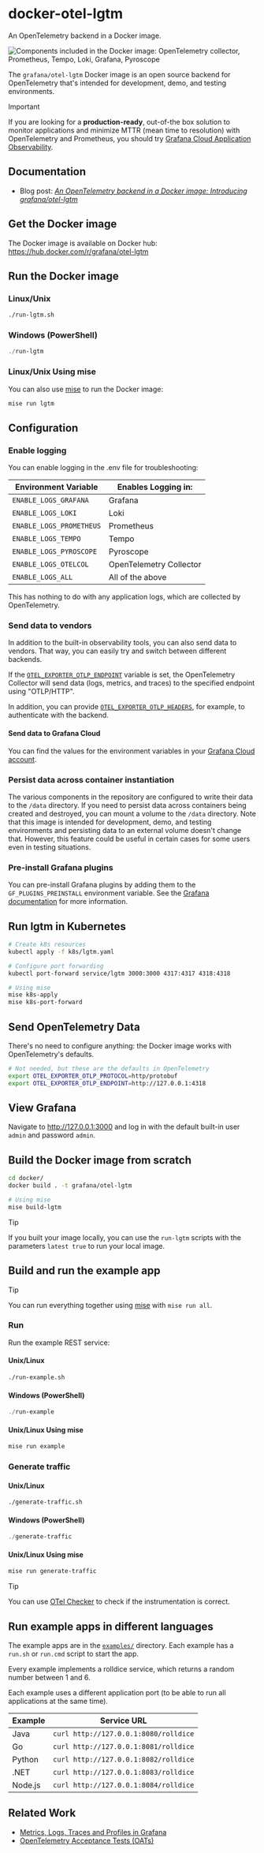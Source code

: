 # docker-otel-lgtm

An OpenTelemetry backend in a Docker image.

<!-- markdownlint-disable-next-line MD013 -->
![Components included in the Docker image: OpenTelemetry collector, Prometheus, Tempo, Loki, Grafana, Pyroscope](img/overview.png) <!-- editorconfig-checker-disable-line -->

The `grafana/otel-lgtm` Docker image is an open source backend for OpenTelemetry
that's intended for development, demo, and testing environments.

> [!IMPORTANT]
> If you are looking for a **production-ready**, out-of-the box solution to monitor applications
> and minimize MTTR (mean time to resolution) with OpenTelemetry and Prometheus,
> you should try [Grafana Cloud Application Observability][app-o11y].

## Documentation

- Blog post: [_An OpenTelemetry backend in a Docker image: Introducing grafana/otel-lgtm_][otel-lgtm]

## Get the Docker image

The Docker image is available on Docker hub: <https://hub.docker.com/r/grafana/otel-lgtm>

## Run the Docker image

### Linux/Unix

```sh
./run-lgtm.sh
```

### Windows (PowerShell)

```powershell
./run-lgtm
```

### Linux/Unix Using mise

You can also use [mise][mise] to run the Docker image:

```sh
mise run lgtm
```

## Configuration

### Enable logging

You can enable logging in the .env file for troubleshooting:

| Environment Variable     | Enables Logging in:     |
|--------------------------|-------------------------|
| `ENABLE_LOGS_GRAFANA`    | Grafana                 |
| `ENABLE_LOGS_LOKI`       | Loki                    |
| `ENABLE_LOGS_PROMETHEUS` | Prometheus              |
| `ENABLE_LOGS_TEMPO`      | Tempo                   |
| `ENABLE_LOGS_PYROSCOPE`  | Pyroscope               |
| `ENABLE_LOGS_OTELCOL`    | OpenTelemetry Collector |
| `ENABLE_LOGS_ALL`        | All of the above        |

This has nothing to do with any application logs, which are collected by OpenTelemetry.

### Send data to vendors

In addition to the built-in observability tools, you can also send data to vendors.
That way, you can easily try and switch between different backends.

If the [`OTEL_EXPORTER_OTLP_ENDPOINT`][otlp-endpoint]
variable is set, the OpenTelemetry Collector will send data (logs, metrics, and traces)
to the specified endpoint using "OTLP/HTTP".

In addition, you can provide [`OTEL_EXPORTER_OTLP_HEADERS`][otlp-headers],
for example, to authenticate with the backend.

#### Send data to Grafana Cloud

You can find the values for the environment variables in your [Grafana Cloud account][otel-setup].

### Persist data across container instantiation

The various components in the repository are configured to write their data to the `/data`
directory. If you need to persist data across containers being created and destroyed,
you can mount a volume to the `/data` directory. Note that this image is intended for
development, demo, and testing environments and persisting data to an external volume
doesn't change that. However, this feature could be useful in certain cases for
some users even in testing situations.

### Pre-install Grafana plugins

You can pre-install Grafana plugins by adding them to the `GF_PLUGINS_PREINSTALL` environment variable.
See the [Grafana documentation][grafana-preinstall-plugins] for more information.

## Run lgtm in Kubernetes

```sh
# Create k8s resources
kubectl apply -f k8s/lgtm.yaml

# Configure port forwarding
kubectl port-forward service/lgtm 3000:3000 4317:4317 4318:4318

# Using mise
mise k8s-apply
mise k8s-port-forward
```

## Send OpenTelemetry Data

There's no need to configure anything: the Docker image works with OpenTelemetry's defaults.

```sh
# Not needed, but these are the defaults in OpenTelemetry
export OTEL_EXPORTER_OTLP_PROTOCOL=http/protobuf
export OTEL_EXPORTER_OTLP_ENDPOINT=http://127.0.0.1:4318
```

## View Grafana

Navigate to <http://127.0.0.1:3000> and log in with the default built-in user `admin` and password `admin`.

## Build the Docker image from scratch

```sh
cd docker/
docker build . -t grafana/otel-lgtm

# Using mise
mise build-lgtm
```

> [!TIP]
> If you built your image locally, you can use the `run-lgtm` scripts with the parameters `latest true` to run your local image.

## Build and run the example app

> [!TIP]
> You can run everything together using [mise][mise] with `mise run all`.

### Run

Run the example REST service:

#### Unix/Linux

```sh
./run-example.sh
```

#### Windows (PowerShell)

```powershell
./run-example
```

#### Unix/Linux Using mise

```sh
mise run example
```

### Generate traffic

#### Unix/Linux

```sh
./generate-traffic.sh
```

#### Windows (PowerShell)

```powershell
./generate-traffic
```

#### Unix/Linux Using mise

```sh
mise run generate-traffic
```

> [!TIP]
> You can use [OTel Checker][otel-checker] to check if the instrumentation is correct.

## Run example apps in different languages

The example apps are in the [`examples/`][examples] directory.
Each example has a `run.sh` or `run.cmd` script to start the app.

Every example implements a rolldice service, which returns a random number between 1 and 6.

Each example uses a different application port
(to be able to run all applications at the same time).

| Example | Service URL                           |
|---------|---------------------------------------|
| Java    | `curl http://127.0.0.1:8080/rolldice` |
| Go      | `curl http://127.0.0.1:8081/rolldice` |
| Python  | `curl http://127.0.0.1:8082/rolldice` |
| .NET    | `curl http://127.0.0.1:8083/rolldice` |
| Node.js | `curl http://127.0.0.1:8084/rolldice` |

## Related Work

- [Metrics, Logs, Traces and Profiles in Grafana][mltp]
- [OpenTelemetry Acceptance Tests (OATs)][oats]

<!-- editorconfig-checker-disable -->
<!-- markdownlint-disable MD013 -->

[app-o11y]: https://grafana.com/products/cloud/application-observability/
[examples]: https://github.com/grafana/docker-otel-lgtm/tree/main/examples
[grafana-preinstall-plugins]: https://grafana.com/docs/grafana/latest/setup-grafana/configure-docker/#install-plugins-in-the-docker-container
[mise]: https://github.com/jdx/mise
[mltp]: https://github.com/grafana/intro-to-mltp
[otel-checker]: https://github.com/grafana/otel-checker/
[otel-lgtm]: https://grafana.com/blog/2024/03/13/an-opentelemetry-backend-in-a-docker-image-introducing-grafana/otel-lgtm/
[otel-setup]: https://grafana.com/docs/grafana-cloud/send-data/otlp/send-data-otlp/#manual-opentelemetry-setup-for-advanced-users
[otlp-endpoint]: https://opentelemetry.io/docs/languages/sdk-configuration/otlp-exporter/#otel_exporter_otlp_endpoint
[otlp-headers]: https://opentelemetry.io/docs/languages/sdk-configuration/otlp-exporter/#otel_exporter_otlp_headers
[oats]: https://github.com/grafana/oats
